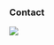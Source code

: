 ### Contact 

<p>
<a href="https://www.linkedin.com/in/jamal-id-aissa-94a19417b/" target="_blank" ><img src="https://img.shields.io/badge/LinkedIn-0077B5?style=for-the-badge&logo=linkedin&logoColor=white"/></a>
</p>

